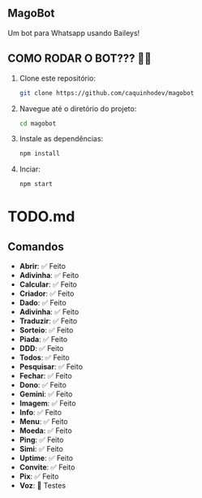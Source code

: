 ## MagoBot

Um bot para Whatsapp usando Baileys!

## COMO RODAR O BOT??? 🚀🤔

1. Clone este repositório:
   ```bash
   git clone https://github.com/caquinhodev/magobot
   ```
2. Navegue até o diretório do projeto:
   ```bash
   cd magobot
   ```
3. Instale as dependências:
   ```bash
   npm install
   ```
4. Inciar:
   ```bash
   npm start
   ```

# TODO.md

## Comandos

- **Abrir**: ✅ Feito
- **Adivinha**: ✅ Feito
- **Calcular**: ✅ Feito
- **Criador**: ✅ Feito
- **Dado**: ✅ Feito
- **Adivinha**: ✅ Feito
- **Traduzir**: ✅ Feito
- **Sorteio**: ✅ Feito
- **Piada**: ✅ Feito
- **DDD**: ✅ Feito
- **Todos**: ✅ Feito
- **Pesquisar**: ✅ Feito
- **Fechar**: ✅ Feito
- **Dono**: ✅ Feito
- **Gemini**: ✅ Feito
- **Imagem**: ✅ Feito
- **Info**: ✅ Feito
- **Menu**: ✅ Feito
- **Moeda**: ✅ Feito
- **Ping**: ✅ Feito
- **Simi**: ✅ Feito
- **Uptime**: ✅ Feito
- **Convite**: ✅ Feito
- **Pix**: ✅ Feito
- **Voz**: 🔄 Testes
